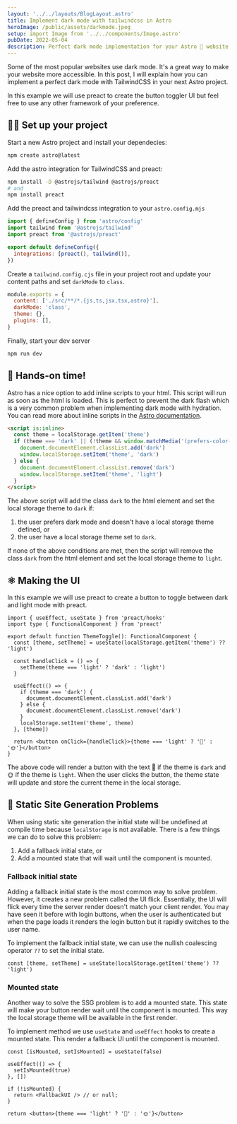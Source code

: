 ```yaml
---
layout: '../../layouts/BlogLayout.astro'
title: Implement dark mode with tailwindcss in Astro
heroImage: /public/assets/darkmode.jpeg
setup: import Image from '../../components/Image.astro'
pubDate: 2022-05-04
description: Perfect dark mode implementation for your Astro 🚀 website with tailwindcss
---
```


Some of the most popular websites use dark mode. It's a great way to make your
website more accessible. In this post, I will explain how you can implement a
perfect dark mode with TailwindCSS in your next Astro project.

In this example we will use preact to create the button toggler UI but feel free
to use any other framework of your preference.

## 🧑‍💻 Set up your project

Start a new Astro project and install your dependecies:

```bash
npm create astro@latest
```

Add the astro integration for TailwindCSS and preact:

```bash
npm install -D @astrojs/tailwind @astrojs/preact
# and
npm install preact
```

Add the preact and tailwindcss integration to your `astro.config.mjs`

```js
import { defineConfig } from 'astro/config'
import tailwind from '@astrojs/tailwind'
import preact from '@astrojs/preact'

export default defineConfig({
  integrations: [preact(), tailwind()],
})
```

Create a `tailwind.config.cjs` file in your project root and update your content
paths and set `darkMode` to `class`.

```js
module.exports = {
  content: ['./src/**/*.{js,ts,jsx,tsx,astro}'],
  darkMode: 'class',
  theme: {},
  plugins: [],
}
```

Finally, start your dev server

```bash
npm run dev
```

## 🚀 Hands-on time!

Astro has a nice option to add inline scripts to your html. This script will run
as soon as the html is loaded. This is perfect to prevent the dark flash which
is a very common problem when implementing dark mode with hydration. You can
read more about inline scripts in the
[Astro documentation](https://docs.astro.build/en/reference/directives-reference/#isinline).

```html
<script is:inline>
  const theme = localStorage.getItem('theme')
  if (theme === 'dark' || (!theme && window.matchMedia('(prefers-color-scheme: dark)').matches)) {
    document.documentElement.classList.add('dark')
    window.localStorage.setItem('theme', 'dark')
  } else {
    document.documentElement.classList.remove('dark')
    window.localStorage.setItem('theme', 'light')
  }
</script>
```

The above script will add the class `dark` to the html element and set the local
storage theme to `dark` if:

1. the user prefers dark mode and doesn't have a local storage theme defined, or
2. the user have a local storage theme set to `dark`.

If none of the above conditions are met, then the script will remove the class
`dark` from the html element and set the local storage theme to `light`.

## ⚛️ Making the UI

In this example we will use preact to create a button to toggle between dark and
light mode with preact.

```tsx
import { useEffect, useState } from 'preact/hooks'
import type { FunctionalComponent } from 'preact'

export default function ThemeToggle(): FunctionalComponent {
  const [theme, setTheme] = useState(localStorage.getItem('theme') ?? 'light')

  const handleClick = () => {
    setTheme(theme === 'light' ? 'dark' : 'light')
  }

  useEffect(() => {
    if (theme === 'dark') {
      document.documentElement.classList.add('dark')
    } else {
      document.documentElement.classList.remove('dark')
    }
    localStorage.setItem('theme', theme)
  }, [theme])

  return <button onClick={handleClick}>{theme === 'light' ? '🌙' : '🌞'}</button>
}
```

The above code will render a button with the text 🌙 if the theme is `dark` and 🌞
if the theme is `light`. When the user clicks the button, the theme state will
update and store the current theme in the local storage.

## 🚫 Static Site Generation Problems

When using static site generation the initial state will be undefined at compile
time because `localStorage` is not available. There is a few things we can do to
solve this problem:

1. Add a fallback initial state, or
2. Add a mounted state that will wait until the component is mounted.

### Fallback initial state

Adding a fallback initial state is the most common way to solve problem.
However, it creates a new problem called the UI flick. Essentially, the UI will
flick every time the server render doesn't match your client render. You may
have seen it before with login buttons, when the user is authenticated but when
the page loads it renders the login button but it rapidly switches to the user
name.

To implement the fallback initial state, we can use the nullish coalescing
operator `??` to set the initial state.

```tsx
const [theme, setTheme] = useState(localStorage.getItem('theme') ?? 'light')
```

### Mounted state

Another way to solve the SSG problem is to add a mounted state. This state will
make your button render wait until the component is mounted. This way the local
storage theme will be available in the first render.

To implement method we use `useState` and `useEffect` hooks to create a mounted
state. This render a fallback UI until the component is mounted.

```tsx
const [isMounted, setIsMounted] = useState(false)

useEffect(() => {
  setIsMounted(true)
}, [])

if (!isMounted) {
  return <FallbackUI /> // or null;
}

return <button>{theme === 'light' ? '🌙' : '🌞'}</button>
```
